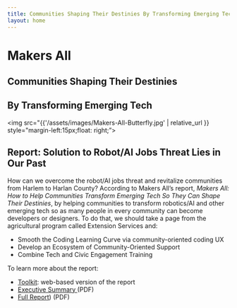 ```yaml
---
title: Communities Shaping Their Destinies By Transforming Emerging Tech
layout: home
---
```

# Makers All
## Communities Shaping Their Destinies
## By Transforming Emerging Tech

<img src="{{'/assets/images/Makers-All-Butterfly.jpg'  | relative_url }}  style="margin-left:15px;float: right;”>

## Report: Solution to Robot/AI Jobs Threat Lies in Our Past

How can we overcome the robot/AI jobs threat and revitalize communities from Harlem to Harlan County? According to Makers All’s report, _Makers All: How to Help Communities Transform Emerging Tech So They Can Shape Their Destinies_, by helping communities to transform robotics/AI and other emerging tech so as many people in every community can become developers or designers. To do that, we should take a page from the agricultural program called Extension Services and:

- Smooth the Coding Learning Curve via community-oriented coding UX
- Develop an Ecosystem of Community-Oriented Support
- Combine Tech and Civic Engagement Training

To learn more about the report:

- [Toolkit](https://toolkit.makersall.org): web-based version of the report
- [Executive Summary ](https://makersall.org/pages/Makers-All-Report-Executive-Summary.pdf)(PDF)
- [Full Report](https://makersall.org/pages/Makers-All-Report.pdf)) (PDF)
